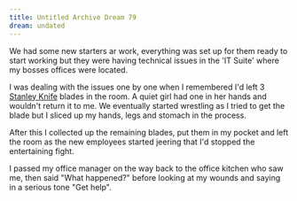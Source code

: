 ```yaml
---
title: Untitled Archive Dream 79
dream: undated
---
```


We had some new starters ar work, everything was set up for them ready to start working but they were having technical issues in the 'IT Suite' where my bosses offices were located.

I was dealing with the issues one by one when I remembered I'd left 3 [Stanley Knife](https://en.wikipedia.org/wiki/Utility_knife#Contemporary_utility_knives) blades in the room. A quiet girl had one in her hands and wouldn't return it to me. We eventually started wrestling as I tried to get the blade but I sliced up my hands, legs and stomach in the process.

After this I collected up the remaining blades, put them in my pocket and left the room as the new employees started jeering that I'd stopped the entertaining fight.

I passed my office manager <!-- LM --> on the way back to the office kitchen who saw me, then said "What happened?" before looking at my wounds and saying in a serious tone "Get help".